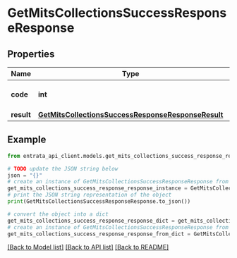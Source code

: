 # GetMitsCollectionsSuccessResponseResponse


## Properties

Name | Type | Description | Notes
------------ | ------------- | ------------- | -------------
**code** | **int** | Successful response code. | 
**result** | [**GetMitsCollectionsSuccessResponseResponseResult**](GetMitsCollectionsSuccessResponseResponseResult.md) |  | 

## Example

```python
from entrata_api_client.models.get_mits_collections_success_response_response import GetMitsCollectionsSuccessResponseResponse

# TODO update the JSON string below
json = "{}"
# create an instance of GetMitsCollectionsSuccessResponseResponse from a JSON string
get_mits_collections_success_response_response_instance = GetMitsCollectionsSuccessResponseResponse.from_json(json)
# print the JSON string representation of the object
print(GetMitsCollectionsSuccessResponseResponse.to_json())

# convert the object into a dict
get_mits_collections_success_response_response_dict = get_mits_collections_success_response_response_instance.to_dict()
# create an instance of GetMitsCollectionsSuccessResponseResponse from a dict
get_mits_collections_success_response_response_from_dict = GetMitsCollectionsSuccessResponseResponse.from_dict(get_mits_collections_success_response_response_dict)
```
[[Back to Model list]](../README.md#documentation-for-models) [[Back to API list]](../README.md#documentation-for-api-endpoints) [[Back to README]](../README.md)


